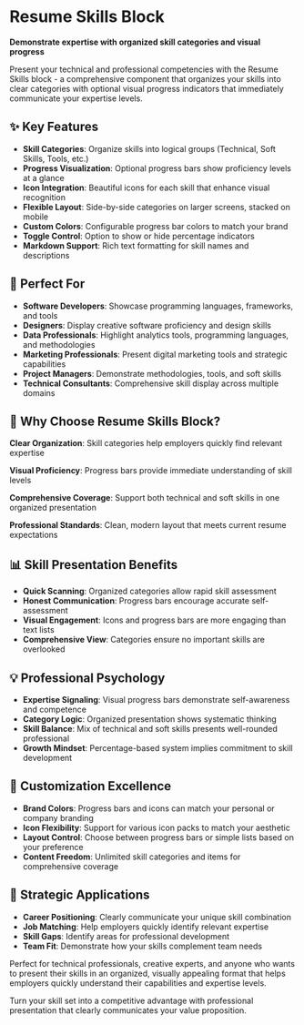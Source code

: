 # Resume Skills Block

**Demonstrate expertise with organized skill categories and visual progress**

Present your technical and professional competencies with the Resume Skills block - a comprehensive component that organizes your skills into clear categories with optional visual progress indicators that immediately communicate your expertise levels.

## ✨ Key Features

- **Skill Categories**: Organize skills into logical groups (Technical, Soft Skills, Tools, etc.)
- **Progress Visualization**: Optional progress bars show proficiency levels at a glance
- **Icon Integration**: Beautiful icons for each skill that enhance visual recognition
- **Flexible Layout**: Side-by-side categories on larger screens, stacked on mobile
- **Custom Colors**: Configurable progress bar colors to match your brand
- **Toggle Control**: Option to show or hide percentage indicators
- **Markdown Support**: Rich text formatting for skill names and descriptions

## 🎯 Perfect For

- **Software Developers**: Showcase programming languages, frameworks, and tools
- **Designers**: Display creative software proficiency and design skills
- **Data Professionals**: Highlight analytics tools, programming languages, and methodologies
- **Marketing Professionals**: Present digital marketing tools and strategic capabilities
- **Project Managers**: Demonstrate methodologies, tools, and soft skills
- **Technical Consultants**: Comprehensive skill display across multiple domains

## 🚀 Why Choose Resume Skills Block?

**Clear Organization**: Skill categories help employers quickly find relevant expertise

**Visual Proficiency**: Progress bars provide immediate understanding of skill levels

**Comprehensive Coverage**: Support both technical and soft skills in one organized presentation

**Professional Standards**: Clean, modern layout that meets current resume expectations

## 📊 Skill Presentation Benefits

- **Quick Scanning**: Organized categories allow rapid skill assessment
- **Honest Communication**: Progress bars encourage accurate self-assessment
- **Visual Engagement**: Icons and progress bars are more engaging than text lists
- **Comprehensive View**: Categories ensure no important skills are overlooked

## 💡 Professional Psychology

- **Expertise Signaling**: Visual progress bars demonstrate self-awareness and competence
- **Category Logic**: Organized presentation shows systematic thinking
- **Skill Balance**: Mix of technical and soft skills presents well-rounded professional
- **Growth Mindset**: Percentage-based system implies commitment to skill development

## 🎨 Customization Excellence

- **Brand Colors**: Progress bars and icons can match your personal or company branding
- **Icon Flexibility**: Support for various icon packs to match your aesthetic
- **Layout Control**: Choose between progress bars or simple lists based on your preference
- **Content Freedom**: Unlimited skill categories and items for comprehensive coverage

## 💼 Strategic Applications

- **Career Positioning**: Clearly communicate your unique skill combination
- **Job Matching**: Help employers quickly identify relevant expertise
- **Skill Gaps**: Identify areas for professional development
- **Team Fit**: Demonstrate how your skills complement team needs

Perfect for technical professionals, creative experts, and anyone who wants to present their skills in an organized, visually appealing format that helps employers quickly understand their capabilities and expertise levels.

Turn your skill set into a competitive advantage with professional presentation that clearly communicates your value proposition.

